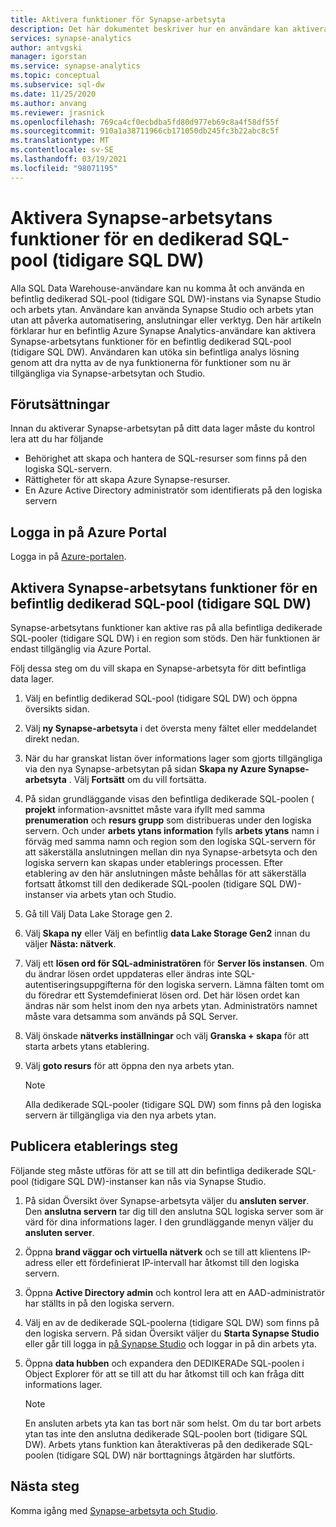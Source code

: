 ```yaml
---
title: Aktivera funktioner för Synapse-arbetsyta
description: Det här dokumentet beskriver hur en användare kan aktivera Synapse-arbetsytans funktioner på en befintlig dedikerad SQL-pool (tidigare SQL DW).
services: synapse-analytics
author: antvgski
manager: igorstan
ms.service: synapse-analytics
ms.topic: conceptual
ms.subservice: sql-dw
ms.date: 11/25/2020
ms.author: anvang
ms.reviewer: jrasnick
ms.openlocfilehash: 769ca4cf0ecbdba5fd80d977eb69c8a4f58df55f
ms.sourcegitcommit: 910a1a38711966cb171050db245fc3b22abc8c5f
ms.translationtype: MT
ms.contentlocale: sv-SE
ms.lasthandoff: 03/19/2021
ms.locfileid: "98071195"
---
```

# <a name="enabling-synapse-workspace-features-for-a-dedicated-sql-pool-formerly-sql-dw"></a>Aktivera Synapse-arbetsytans funktioner för en dedikerad SQL-pool (tidigare SQL DW)

Alla SQL Data Warehouse-användare kan nu komma åt och använda en befintlig dedikerad SQL-pool (tidigare SQL DW)-instans via Synapse Studio och arbets ytan. Användare kan använda Synapse Studio och arbets ytan utan att påverka automatisering, anslutningar eller verktyg. Den här artikeln förklarar hur en befintlig Azure Synapse Analytics-användare kan aktivera Synapse-arbetsytans funktioner för en befintlig dedikerad SQL-pool (tidigare SQL DW). Användaren kan utöka sin befintliga analys lösning genom att dra nytta av de nya funktionerna för funktioner som nu är tillgängliga via Synapse-arbetsytan och Studio.   

## <a name="prerequisites"></a>Förutsättningar
Innan du aktiverar Synapse-arbetsytan på ditt data lager måste du kontrol lera att du har följande
- Behörighet att skapa och hantera de SQL-resurser som finns på den logiska SQL-servern.
- Rättigheter för att skapa Azure Synapse-resurser.
- En Azure Active Directory administratör som identifierats på den logiska servern

## <a name="sign-in-to-the-azure-portal"></a>Logga in på Azure Portal

Logga in på [Azure-portalen](https://portal.azure.com/).

## <a name="enabling-synapse-workspace-features-for-an-existing-dedicated-sql-pool-formerly-sql-dw"></a>Aktivera Synapse-arbetsytans funktioner för en befintlig dedikerad SQL-pool (tidigare SQL DW)

Synapse-arbetsytans funktioner kan aktive ras på alla befintliga dedikerade SQL-pooler (tidigare SQL DW) i en region som stöds. Den här funktionen är endast tillgänglig via Azure Portal.

Följ dessa steg om du vill skapa en Synapse-arbetsyta för ditt befintliga data lager.
1. Välj en befintlig dedikerad SQL-pool (tidigare SQL DW) och öppna översikts sidan.
2. Välj **ny Synapse-arbetsyta** i det översta meny fältet eller meddelandet direkt nedan.
3. När du har granskat listan över informations lager som gjorts tillgängliga via den nya Synapse-arbetsytan på sidan **Skapa ny Azure Synapse-arbetsyta** . Välj **Fortsätt** om du vill fortsätta.
4. På sidan grundläggande visas den befintliga dedikerade SQL-poolen ( **projekt** information-avsnittet måste vara ifyllt med samma **prenumeration** och **resurs grupp** som distribueras under den logiska servern. Och under **arbets ytans information** fylls **arbets ytans** namn i förväg med samma namn och region som den logiska SQL-servern för att säkerställa anslutningen mellan din nya Synapse-arbetsyta och den logiska servern kan skapas under etablerings processen. Efter etablering av den här anslutningen måste behållas för att säkerställa fortsatt åtkomst till den dedikerade SQL-poolen (tidigare SQL DW)-instanser via arbets ytan och Studio.
5. Gå till Välj Data Lake Storage gen 2.
6. Välj **Skapa ny** eller Välj en befintlig **data Lake Storage Gen2** innan du väljer **Nästa: nätverk**.
7. Välj ett **lösen ord för SQL-administratören** för **Server lös instansen**. Om du ändrar lösen ordet uppdateras eller ändras inte SQL-autentiseringsuppgifterna för den logiska servern. Lämna fälten tomt om du föredrar ett Systemdefinierat lösen ord. Det här lösen ordet kan ändras när som helst inom den nya arbets ytan. Administratörs namnet måste vara detsamma som används på SQL Server.
8. Välj önskade **nätverks inställningar** och välj **Granska + skapa** för att starta arbets ytans etablering.
9. Välj **goto resurs** för att öppna den nya arbets ytan.

    > [!NOTE]
    > Alla dedikerade SQL-pooler (tidigare SQL DW) som finns på den logiska servern är tillgängliga via den nya arbets ytan.

## <a name="post-provisioning-steps"></a>Publicera etablerings steg
Följande steg måste utföras för att se till att din befintliga dedikerade SQL-pool (tidigare SQL DW)-instanser kan nås via Synapse Studio.
1. På sidan Översikt över Synapse-arbetsyta väljer du **ansluten server**. Den **anslutna servern** tar dig till den anslutna SQL logiska server som är värd för dina informations lager. I den grundläggande menyn väljer du **ansluten server**.
2. Öppna **brand väggar och virtuella nätverk** och se till att klientens IP-adress eller ett fördefinierat IP-intervall har åtkomst till den logiska servern.
3. Öppna **Active Directory admin** och kontrol lera att en AAD-administratör har ställts in på den logiska servern.
4. Välj en av de dedikerade SQL-poolerna (tidigare SQL DW) som finns på den logiska servern. På sidan Översikt väljer du **Starta Synapse Studio** eller går till logga in [på Synapse Studio](https://web.azuresynapse.net) och loggar in på din arbets yta.

5. Öppna **data hubben** och expandera den DEDIKERADe SQL-poolen i Object Explorer för att se till att du har åtkomst till och kan fråga ditt informations lager.

    > [!NOTE] 
    > En ansluten arbets yta kan tas bort när som helst. Om du tar bort arbets ytan tas inte den anslutna dedikerade SQL-poolen bort (tidigare SQL DW). Arbets ytans funktion kan återaktiveras på den dedikerade SQL-poolen (tidigare SQL DW) när borttagnings åtgärden har slutförts.

## <a name="next-steps"></a>Nästa steg
Komma igång med [Synapse-arbetsyta och Studio](../get-started.md).
